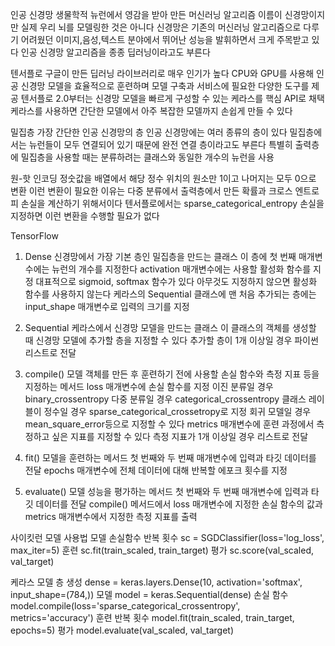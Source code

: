 인공 신경망
생물학적 뉴런에서 영감을 받아 만든 머신러닝 알고리즘
이름이 신경망이지만 실제 우리 뇌를 모델링한 것은 아니다
신경망은 기존의 머신러닝 알고리즘으로 다루기 어려웠던 이미지,음성,텍스트 분야에서 
뛰어난 성능을 발휘하면서 크게 주목받고 있다
인공 신경망 알고리즘을 종종 딥러닝이라고도 부른다

텐서플로
구글이 만든 딥러닝 라이브러리로 매우 인기가 높다
CPU와 GPU를 사용해 인공 신경망 모델을 효율적으로 훈련하며 모델 구축과
서비스에 필요한 다양한 도구를 제공
텐서플로 2.0부터는 신경망 모델을 빠르게 구성할 수 있는 케라스를 핵심 API로 채택
케라스를 사용하면 간단한 모델에서 아주 복잡한 모델까지 손쉽게 만들 수 있다

밀집층
가장 간단한 인공 신경망의 층 인공 신경망에는 여러 종류의 층이 있다
밀집층에서는 뉴런들이 모두 연결되어 있기 때문에 완전 연결 층이라고도 부른다
특별히 출력층에 밀집층을 사용할 때는 분류하려는 클래스와 동일한 개수의 뉴런을 사용

원-핫 인코딩
정숫값을 배열에서 해당 정수 위치의 원소만 1이고 나머지는 모두 0으로 변환
이런 변환이 필요한 이유는 다중 분류에서 출력층에서 만든 확률과 크로스 엔트로피 손실을 계산하기 위해서이다
텐서플로에서는 sparse_categorical_entropy 손실을 지정하면 이런 변환을 수행할 필요가 없다

TensorFlow
1. Dense
신경망에서 가장 기본 층인 밀집층을 만드는 클래스
이 층에 첫 번째 매개변수에는 뉴런의 개수를 지정한다
activation 매개변수에는 사용할 활성화 함수를 지정 대표적으로 sigmoid, softmax 함수가 있다
아무것도 지정하지 않으면 활성화 함수를 사용하지 않는다
케라스의 Sequential 클래스에 맨 처음 추가되는 층에는 input_shape 매개변수로 입력의 크기를 지정

2. Sequential
케라스에서 신경망 모델을 만드는 클래스
이 클래스의 객체를 생성할 때 신경망 모델에 추가할 층을 지정할 수 있다
추가할 층이 1개 이상일 경우 파이썬 리스트로 전달

3. compile()
모델 객체를 만든 후 훈련하기 전에 사용할 손실 함수와 측정 지표 등을 지정하는 메서드
loss 매개변수에 손실 함수를 지정
이진 분류일 경우 binary_crossentropy
다중 분류일 경우 categorical_crossentropy
클래스 레이블이 정수일 경우 sparse_categorical_crossetropy로 지정
회귀 모델일 경우 mean_square_error등으로 지정할 수 있다
metrics 매개변수에 훈련 과정에서 측정하고 싶은 지표를 지정할 수 있다
측정 지표가 1개 이상일 경우 리스트로 전달

4. fit()
모델을 훈련하는 메서드
첫 번째와 두 번째 매개변수에 입력과 타깃 데이터를 전달
epochs 매개변수에 전체 데이터에 대해 반복할 에포크 횟수를 지정

5. evaluate()
모델 성능을 평가하는 메서드
첫 번째와 두 번째 매개변수에 입력과 타깃 데이터를 전달
compile() 메서드에서 loss 매개변수에 지정한 손실 함수의 값과 metrics 매개변수에서 지정한 측정 지표를 출력





사이킷런 모델 사용법
모델                       손실함수    반복 횟수
sc   = SGDClassifier(loss='log_loss', max_iter=5)
훈련
sc.fit(train_scaled, train_target)
평가
sc.score(val_scaled, val_target)

케라스 모델
                     층 생성
dense = keras.layers.Dense(10, activation='softmax', input_shape=(784,))
모델
model = keras.Sequential(dense)
                    손실 함수
model.compile(loss='sparse_categorical_crossentropy', metrics='accuracy')
훈련                                  반복 횟수
model.fit(train_scaled, train_target, epochs=5)
평가
model.evaluate(val_scaled, val_target)